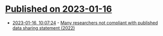 # [Published on 2023-01-16](index.md)

* [2023-01-16, 10:07:24](https://news.ycombinator.com/item?id=34398940) - [Many researchers not compliant with published data sharing statement (2022)](https://www.jclinepi.com/article/S0895-4356(22)00141-X/fulltext)
